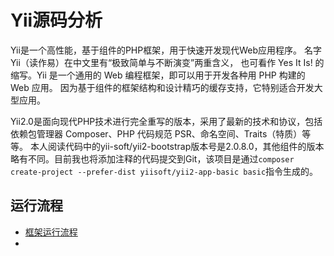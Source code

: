 # Yii源码分析
Yii是一个高性能，基于组件的PHP框架，用于快速开发现代Web应用程序。 名字Yii（读作易）在中文里有“极致简单与不断演变”两重含义， 也可看作 Yes It Is! 的缩写。Yii 是一个通用的 Web 编程框架，即可以用于开发各种用 PHP 构建的 Web 应用。 因为基于组件的框架结构和设计精巧的缓存支持，它特别适合开发大型应用。

Yii2.0是面向现代PHP技术进行完全重写的版本，采用了最新的技术和协议，包括依赖包管理器 Composer、PHP 代码规范 PSR、命名空间、Traits（特质）等等。 本人阅读代码中的yii-soft/yii2-bootstrap版本号是2.0.8.0，其他组件的版本略有不同。目前我也将添加注释的代码提交到Git，该项目是通过`composer create-project --prefer-dist yiisoft/yii2-app-basic basic`指令生成的。

## 运行流程
* [框架运行流程](yii.md)
* []()
